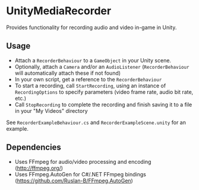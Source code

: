 # UnityMediaRecorder
Provides functionality for recording audio and video in-game in Unity.

## Usage
- Attach a `RecorderBehaviour` to a `GameObject` in your Unity scene.
- Optionally, attach a `Camera` and/or an `AudioListener` (`RecorderBehaviour` will automatically attach these if not found)
- In your own script, get a reference to the `RecorderBehaviour`
- To start a recording, call `StartRecording`, using an instance of `RecordingOptions` to specify parameters (video frame rate, audio bit rate, etc.)
- Call `StopRecording` to complete the recording and finish saving it to a file in your "My Videos" directory

See `RecorderExampleBehaviour.cs` and `RecorderExampleScene.unity` for an example.

## Dependencies
- Uses FFmpeg for audio/video processing and encoding (http://ffmpeg.org/)
- Uses FFmpeg.AutoGen for C#/.NET FFmpeg bindings (https://github.com/Ruslan-B/FFmpeg.AutoGen)
